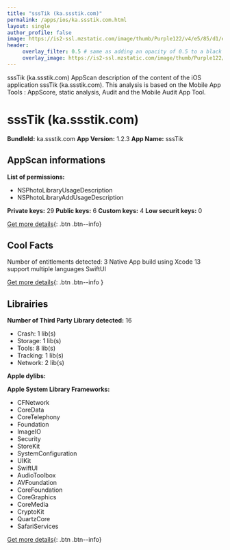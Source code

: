```yaml
---
title: "sssTik (ka.ssstik.com)"
permalink: /apps/ios/ka.ssstik.com.html
layout: single
author_profile: false
image: https://is2-ssl.mzstatic.com/image/thumb/Purple122/v4/e5/85/d1/e585d1ba-419b-9775-cea0-e39ba4ee308b/AppIcon-1x_U007emarketing-0-7-0-sRGB-85-220.png/512x512bb.jpg
header: 
     overlay_filter: 0.5 # same as adding an opacity of 0.5 to a black background
     overlay_image: https://is2-ssl.mzstatic.com/image/thumb/Purple122/v4/e5/85/d1/e585d1ba-419b-9775-cea0-e39ba4ee308b/AppIcon-1x_U007emarketing-0-7-0-sRGB-85-220.png/512x512bb.jpg
---
```

sssTik (ka.ssstik.com) AppScan description of the content of the iOS application sssTik (ka.ssstik.com). This analysis is based on the Mobile App Tools : AppScore, static analysis, Audit and the Mobile Audit App Tool.

# sssTik (ka.ssstik.com)

**BundleId:** ka.ssstik.com
**App Version:** 1.2.3
**App Name:** sssTik


## AppScan informations 

**List of permissions:** 
- NSPhotoLibraryUsageDescription
- NSPhotoLibraryAddUsageDescription
  
  
**Private keys:** 29
**Public keys:** 6
**Custom keys:** 4
**Low securit keys:** 0
  
[Get more details](/pricing.html){: .btn .btn--info}

## Cool Facts

Number of entitlements detected: 3
Native App
build using Xcode 13
support multiple languages
SwiftUI
  
[Get more details](/pricing.html){: .btn .btn--info }

## Librairies 
**Number of Third Party Library detected:** 16
- Crash: 1 lib(s)
- Storage: 1 lib(s)
- Tools: 8 lib(s)
- Tracking: 1 lib(s)
- Network: 2 lib(s)


**Apple dylibs:**


**Apple System Library Frameworks:**
- CFNetwork
- CoreData
- CoreTelephony
- Foundation
- ImageIO
- Security
- StoreKit
- SystemConfiguration
- UIKit
- SwiftUI
- AudioToolbox
- AVFoundation
- CoreFoundation
- CoreGraphics
- CoreMedia
- CryptoKit
- QuartzCore
- SafariServices


  
[Get more details](/pricing.html){: .btn .btn--info}

